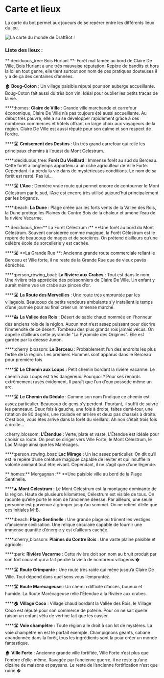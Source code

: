 # Carte et lieux

La carte du bot permet aux joueurs de se repérer entre les différents lieux du jeu.

![La carte du monde de DraftBot !](../.gitbook/assets/map.jpg)

### Liste des lieux :

\*\*:deciduous\_tree: Bois Hurlant \*\*: Forêt mal famée au bord de Claire De Ville, Bois Hurlant a une très mauvaise réputation. Repère de bandits et hors la loi en tout genre, elle tient surtout son nom de ces pratiques douteuses il y a de ça des centaines d’années.

:house: **Boug-Coton** : Un village paisible réputé pour son auberge accueillante. Boug-Coton fait aussi du très bon vin. Idéal pour oublier les petits tracas de la vie.

\*\*\*\*:homes: **Claire de Ville** : Grande ville marchande et carrefour économique, Claire De Ville n’a pas toujours été aussi accueillante. Au début très pauvre, elle a su se développer rapidement grâce à ces nombreux commerces et hôtels offrant un large choix aux voyageurs de la région. Claire De Ville est aussi réputé pour son calme et son respect de l’ordre.

\*\*\*\*:motorway: **Croisement des Destins** : Un très grand carrefour qui relie les principaux chemins à l'ouest du Mont Celestrum.

\*\*\*\*:deciduous\_tree: **Forêt Du Vieillard** : Immense forêt au sud du Berceau. Cette forêt a longtemps appartenu à un riche agriculteur de Ville Forte. Cependant il a perdu la vie dans de mystérieuses conditions. Le nom de sa forêt est resté. Pas lui…

\*\*\*\*:motorway: **L’Axe** : Dernière vraie route qui permet encore de contourner le Mont Célestrum par le sud, l’Axe est encore très utilisé aujourd’hui principalement par les brigands.

\*\*\*\*:beach: **La Dune** : Plage créée par les forts vents de la Vallée des Rois, la Dune protège les Plaines du Contre Bois de la chaleur et amène l’eau de la rivière Vacarme.

\*\*:deciduous\_tree:** La Forêt Célestrum :** \*\*Une forêt au bord du Mont Célestrum. Souvent considérée comme magique, la Forêt Célestrum est le repère de beaucoup de mages et de sorcières. On prétend d’ailleurs qu’une célèbre école de sorcellerie y est cachée.

\*\*\*\*:motorway: \*\*La Grande Rue \*\*: Ancienne grande route commerciale reliant le Berceau et Ville forte, il ne reste de la Grande Rue que de vieux pavés ébréchés.

\*\*\*\*:person\_rowing\_boat: **La Rivière aux Crabes** : Tout est dans le nom. Une rivière très appréciée des poissonniers de Claire De Ville. Un enfant y aurait même vue un crabe aux pinces d’or.

\*\*\*\*:motorway: **La Route des Merveilles** : Une route très empruntée par les villageois. Beaucoup de petits vendeurs ambulants s’y installent le temps d’une journée pour au final créer un immense marché.

\*\*\*\*:desert: **La Vallée des Rois** : Désert de sable chaud nommée en l'honneur des anciens rois de la région. Aucun mot n’est assez puissant pour décrire l’immensité de ce désert. Tombeau des plus grands rois jamais vécus. On appelle d’ailleurs cette pyramide "La Pyramide des Origines". Elle est gardée par la déesse Junon.

\*\*\*\*:cherry\_blossom: **Le Berceau** : Probablement l’un des endroits les plus fertile de la région. Les premiers Hommes sont apparus dans le Berceau pour première fois.

\*\*\*\*:motorway: **Le Chemin aux Loups** : Petit chemin bordant la rivière vacarme. Le chemin aux Loups est très dangereux. Pourquoi ? Pour ses renards extrêmement rusés évidement. Il paraît que l’un d’eux possède même un arc.

\*\*\*\*:motorway: **Le Chemin du Dédale** : Comme son nom l’indique ce chemin est assez particulier. Beaucoup de gens s’y perdent. Pourtant, il suffit de suivre les panneaux. Deux fois à gauche, une fois à droite, faites demi-tour, une rotation de 80 degrés, une roulade en arrière et deux pas chassés à droite. C’est bon, vous êtes arrivé dans la forêt du vieillard. Ah non c’était trois fois à droite…

:cherry\_blossom: **L’Étendue** : Verte, plate et vaste, L'Étendue est idéale pour choisir sa route. On peut se diriger vers Ville Forte, le Mont Célestrum, le Lac Mirage ainsi que les Marécages.

\*\*\*\*:person\_rowing\_boat: **Lac Mirage** : Un lac assez particulier. On dit qu’il est le repère d’une créature magique capable de léviter et qui insuffle la volonté animant tout être vivant. Cependant, il ne s’agit que d’une légende.

\*\*:homes:** Mergagnan :** \*\*Une paisible ville au bord de la Plage Sentinelle.

\*\*\*\*:mountain: **Mont Célestrum** : Le Mont Célestrum est la montagne dominante de la région. Haute de plusieurs kilomètres, Célestrum est visible de tous. On raconte qu’elle porte le nom de l’ancienne déesse. Par ailleurs, une seule personne est parvenue à grimper jusqu’au sommet. On ne retient d’elle que ces initiales M-B.

\*\*\*\*:beach: **Plage Sentinelle** : Une grande plage où trônent les vestiges d’ancienne civilisation. Une relique circulaire capable de fournir une immense quantité d’énergie y est d’ailleurs cachée.

\*\*\*\*:cherry\_blossom: **Plaines du Contre Bois** : Une vaste plaine paisible et agricole.

\*\*\*\*:park: **Rivière Vacarme** : Cette rivière doit son nom au bruit produit par son fort courant qui a fait perdre la vie à de nombreux villageois.�

\*\*\*\*:motorway: **Route Grimpante** : Une route très raide qui mène jusqu’à Claire De Ville. Tout dépend dans quel sens vous l’empruntez.

\*\*\*\*:motorway: **Route Marécageuse** : Un chemin difficile d’accès, boueux et humide. La Route Marécageuse relie l’Étendue à la Rivière aux crabes.

\*\*\*\*:house: **Village Coco** : Village chaud bordant la Vallée des Rois, le Village Coco est réputé pour son commerce de poterie. Pour on ne sait quelle raison un enfant vêtu de vert ne fait que les casser.

\*\*\*\*:motorway: **Voie champêtre** : Toute région a le droit à son lot de mystères. La voie champêtre en est le parfait exemple. Champignons géants, cabane abandonnée dans la forêt, tous les ingrédients sont là pour créer un monde fantastique.

:house: **Ville Forte** : Ancienne grande ville fortifiée, Ville Forte n’est plus que l’ombre d’elle-même. Ravagée par l’ancienne guerre, il ne reste qu’une dizaine de maisons et paysans. Le reste de l’ancienne fortification n’est que ruine.�

